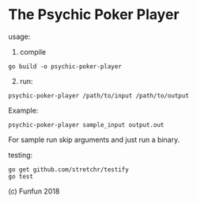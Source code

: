 # The Psychic Poker Player

usage:

1. compile
```
go build -o psychic-poker-player
```

2. run:
```
psychic-poker-player /path/to/input /path/to/output
```

Example:
```
psychic-poker-player sample_input output.out
```

For sample run skip arguments and just run a binary.

testing:
```
go get github.com/stretchr/testify
go test
```

(c) Funfun 2018
